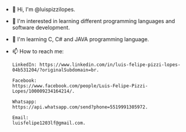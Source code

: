 - 👋 Hi, I'm @luispizzilopes.

- 👀 I'm interested in learning different programming languages and software development.

- 🌱 I'm learning C, C# and JAVA programming language.

- 📫 How to reach me:

      LinkedIn: https://www.linkedin.com/in/luis-felipe-pizzi-lopes-04b531204/?originalSubdomain=br.

      Facebook:
      https://www.facebook.com/people/Luis-Felipe-Pizzi-Lopes/100009234164214/.

      Whatsapp:
      https://api.whatsapp.com/send?phone=5519991305972.

      Email:
      luisfelipe1203lf@gmail.com.

